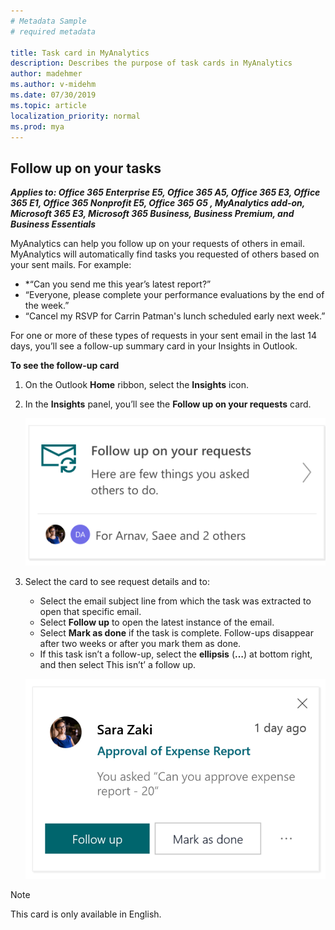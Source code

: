 ```yaml
---
# Metadata Sample
# required metadata

title: Task card in MyAnalytics
description: Describes the purpose of task cards in MyAnalytics  
author: madehmer
ms.author: v-midehm
ms.date: 07/30/2019
ms.topic: article
localization_priority: normal 
ms.prod: mya
---
```


## Follow up on your tasks

_**Applies to: Office 365 Enterprise E5, Office 365 A5, Office 365 E3, Office 365 E1, Office 365 Nonprofit E5, Office 365 G5 , MyAnalytics add-on, Microsoft 365 E3, Microsoft 365 Business, Business Premium, and Business Essentials**_

MyAnalytics can help you follow up on your requests of others in email. MyAnalytics will automatically find tasks you requested of others based on your sent mails.  For example:

* *“Can you send me this year’s latest report?”
* “Everyone, please complete your performance evaluations by the end of the week.”
* “Cancel my RSVP for Carrin Patman's lunch scheduled early next week.”

For one or more of these types of requests in your sent email in the last 14 days, you’ll see a follow-up summary card in your Insights in Outlook.

**To see the follow-up card**

1. On the Outlook **Home** ribbon, select the **Insights** icon.
2. In the **Insights** panel, you’ll see the **Follow up on your requests** card.

   ![Follow-up card](../../../Images/mya/use/follow-up.PNG)

3. Select the card to see request details and to:
   * Select the email subject line from which the task was extracted to open that specific email.
   * Select **Follow up** to open the latest instance of the email.
   * Select **Mark as done** if the task is complete. Follow-ups disappear after two weeks or after you mark them as done.
   * If this task isn’t a follow-up, select the **ellipsis** (**…**) at bottom right, and then select This isn’t’ a follow up.

   ![Follow-up card details](../../../Images/mya/use/follow-up-details.PNG)

> [!Note]
> This card is only available in English.
